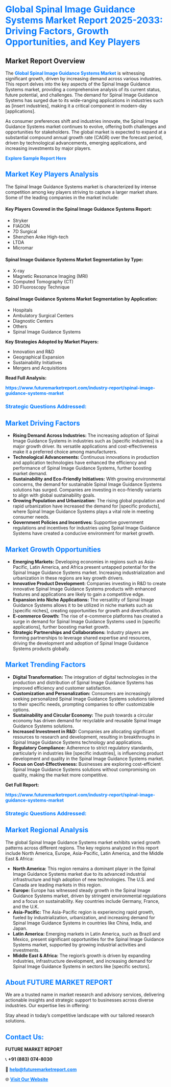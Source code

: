 <h1 style="color: #007BFF;">Global Spinal Image Guidance Systems Market Report 2025-2033: Driving Factors, Growth Opportunities, and Key Players</h1>

<section id="overview">
<h2>Market Report Overview</h2>
<p>The <a href="https://www.futuremarketreport.com/industry-report/spinal-image-guidance-systems-market" style="color: #007BFF; text-decoration: none;"><strong>Global Spinal Image Guidance Systems Market</strong></a> is witnessing significant growth, driven by increasing demand across various industries. This report delves into the key aspects of the Spinal Image Guidance Systems market, providing a comprehensive analysis of its current status, future potential, and challenges. The demand for Spinal Image Guidance Systems has surged due to its wide-ranging applications in industries such as [insert industries], making it a critical component in modern-day [applications].</p>
<p>As consumer preferences shift and industries innovate, the Spinal Image Guidance Systems market continues to evolve, offering both challenges and opportunities for stakeholders. The global market is expected to expand at a substantial compound annual growth rate (CAGR) over the forecast period, driven by technological advancements, emerging applications, and increasing investments by major players.</p>
</section>

<section id="overview">
<p><a href="https://www.futuremarketreport.com/request-sample/reportId=122277" style="color: #007BFF; text-decoration: none;"><strong>Explore Sample Report Here</strong></a></p>
</section>

<section id="key-players">
<h2 style="color: #007BFF;">Market Key Players Analysis</h2>
<p>The Spinal Image Guidance Systems market is characterized by intense competition among key players striving to capture a larger market share. Some of the leading companies in the market include:</p>
<h4>Key Players Covered in the Spinal Image Guidance Systems Report:</h4>
<ul><li>Stryker</li><li>FIAGON</li><li>7D Surgical</li><li>Shenzhen Anke High-tech</li><li>LTDA</li><li>Micromar</li></ul>
<h4>Spinal Image Guidance Systems Market Segmentation by Type:</h4>
<ul><li>X-ray</li><li>Magnetic Resonance Imaging (MRI)</li><li>Computed Tomography (CT)</li><li>3D Fluoroscopy Technique</li></ul>

<h4>Spinal Image Guidance Systems Market Segmentation by Application:</h4>
<ul><li>Hospitals</li><li>Ambulatory Surgical Centers</li><li>Diagnostic Centers</li><li>Others</li><li>Spinal Image Guidance Systems</li></ul>
<p><strong>Key Strategies Adopted by Market Players:</strong></p>
<ul>
<li>Innovation and R&D</li>
<li>Geographical Expansion</li>
<li>Sustainability Initiatives</li>
<li>Mergers and Acquisitions</li>
</ul>
</section>

<section>
<p><strong>Read Full Analysis: </strong></p><a href="https://www.futuremarketreport.com/industry-report/spinal-image-guidance-systems-market" style="color: #007BFF; text-decoration: none;"><strong>https://www.futuremarketreport.com/industry-report/spinal-image-guidance-systems-market</strong></a>
<h3 style="color: #007BFF;">Strategic Questions Addressed:</h3>
</section>

<section id="driving-factors">
<h2 style="color: #007BFF;">Market Driving Factors</h2>
<ul>
<li><strong>Rising Demand Across Industries:</strong> The increasing adoption of Spinal Image Guidance Systems in industries such as [specific industries] is a major growth driver. Its versatile applications and cost-effectiveness make it a preferred choice among manufacturers.</li>
<li><strong>Technological Advancements:</strong> Continuous innovations in production and application technologies have enhanced the efficiency and performance of Spinal Image Guidance Systems, further boosting market demand.</li>
<li><strong>Sustainability and Eco-Friendly Initiatives:</strong> With growing environmental concerns, the demand for sustainable Spinal Image Guidance Systems solutions has surged. Companies are investing in eco-friendly variants to align with global sustainability goals.</li>
<li><strong>Growing Population and Urbanization:</strong> The rising global population and rapid urbanization have increased the demand for [specific products], where Spinal Image Guidance Systems plays a vital role in meeting consumer needs.</li>
<li><strong>Government Policies and Incentives:</strong> Supportive government regulations and incentives for industries using Spinal Image Guidance Systems have created a conducive environment for market growth.</li>
</ul>
</section>

<section id="growth-opportunities">
<h2 style="color: #007BFF;">Market Growth Opportunities</h2>
<ul>
<li><strong>Emerging Markets:</strong> Developing economies in regions such as Asia-Pacific, Latin America, and Africa present untapped potential for the Spinal Image Guidance Systems market. Increasing industrialization and urbanization in these regions are key growth drivers.</li>
<li><strong>Innovative Product Development:</strong> Companies investing in R&D to create innovative Spinal Image Guidance Systems products with enhanced features and applications are likely to gain a competitive edge.</li>
<li><strong>Expansion into Niche Applications:</strong> The versatility of Spinal Image Guidance Systems allows it to be utilized in niche markets such as [specific niches], creating opportunities for growth and diversification.</li>
<li><strong>E-commerce Growth:</strong> The rise of e-commerce platforms has created a surge in demand for Spinal Image Guidance Systems used in [specific applications], further boosting market growth.</li>
<li><strong>Strategic Partnerships and Collaborations:</strong> Industry players are forming partnerships to leverage shared expertise and resources, driving the development and adoption of Spinal Image Guidance Systems products globally.</li>
</ul>
</section>

<section id="trending-factors">
<h2 style="color: #007BFF;">Market Trending Factors</h2>
<ul>
<li><strong>Digital Transformation:</strong> The integration of digital technologies in the production and distribution of Spinal Image Guidance Systems has improved efficiency and customer satisfaction.</li>
<li><strong>Customization and Personalization:</strong> Consumers are increasingly seeking personalized Spinal Image Guidance Systems solutions tailored to their specific needs, prompting companies to offer customizable options.</li>
<li><strong>Sustainability and Circular Economy:</strong> The push towards a circular economy has driven demand for recyclable and reusable Spinal Image Guidance Systems solutions.</li>
<li><strong>Increased Investment in R&D:</strong> Companies are allocating significant resources to research and development, resulting in breakthroughs in Spinal Image Guidance Systems technology and applications.</li>
<li><strong>Regulatory Compliance:</strong> Adherence to strict regulatory standards, particularly in industries like [specific industries], is influencing product development and quality in the Spinal Image Guidance Systems market.</li>
<li><strong>Focus on Cost-Effectiveness:</strong> Businesses are exploring cost-efficient Spinal Image Guidance Systems solutions without compromising on quality, making the market more competitive.</li>
</ul>
</section>

<section>
<p><strong>Get Full Report: </strong></p><a href="https://www.futuremarketreport.com/industry-report/spinal-image-guidance-systems-market" style="color: #007BFF; text-decoration: none;"><strong>https://www.futuremarketreport.com/industry-report/spinal-image-guidance-systems-market</strong></a>
<h3 style="color: #007BFF;">Strategic Questions Addressed:</h3>
</section>


<section id="regional-analysis">
<h2 style="color: #007BFF;">Market Regional Analysis</h2>
<p>The global Spinal Image Guidance Systems market exhibits varied growth patterns across different regions. The key regions analyzed in this report include North America, Europe, Asia-Pacific, Latin America, and the Middle East & Africa:</p>
<ul>
<li><strong>North America:</strong> This region remains a dominant player in the Spinal Image Guidance Systems market due to its advanced industrial infrastructure and high adoption of new technologies. The U.S. and Canada are leading markets in this region.</li>
<li><strong>Europe:</strong> Europe has witnessed steady growth in the Spinal Image Guidance Systems market, driven by stringent environmental regulations and a focus on sustainability. Key countries include Germany, France, and the U.K.</li>
<li><strong>Asia-Pacific:</strong> The Asia-Pacific region is experiencing rapid growth, fueled by industrialization, urbanization, and increasing demand for Spinal Image Guidance Systems in countries like China, India, and Japan.</li>
<li><strong>Latin America:</strong> Emerging markets in Latin America, such as Brazil and Mexico, present significant opportunities for the Spinal Image Guidance Systems market, supported by growing industrial activities and investments.</li>
<li><strong>Middle East & Africa:</strong> The region’s growth is driven by expanding industries, infrastructure development, and increasing demand for Spinal Image Guidance Systems in sectors like [specific sectors].</li>
</ul>
</section>

<footer>
<h2 style="color: #007BFF;">About FUTURE MARKET REPORT</h2>
<p>We are a trusted name in market research and advisory services, delivering actionable insights and strategic support to businesses across diverse industries. Our expertise lies in offering:</p>

<p>Stay ahead in today’s competitive landscape with our tailored research solutions.</p>

<h2 style="color: #007BFF;">Contact Us:</h2>
<p><strong>FUTURE MARKET REPORT</strong></p>
<p>📞 <strong>+91 (883) 074-8030</strong></p>
<p>📧 <strong><a href="mailto:help@futuremarketreport.com" style="color: #007BFF;">help@futuremarketreport.com</a></strong></p>
<p>🌐 <strong><a href="https://www.futuremarketreport.com/" style="color: #007BFF;">Visit Our Website</a></strong></p>
</footer>